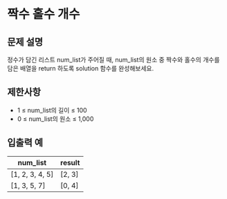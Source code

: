 # 짝수 홀수 개수

## 문제 설명

정수가 담긴 리스트 num_list가 주어질 때, num_list의 원소 중 짝수와 홀수의 개수를 담은 배열을 return 하도록 solution 함수를 완성해보세요.  


## 제한사항

- 1 ≤ num_list의 길이 ≤ 100
- 0 ≤ num_list의 원소 ≤ 1,000


## 입출력 예

| num_list        | result |
|-----------------|--------|
| [1, 2, 3, 4, 5] | [2, 3] |
| [1, 3, 5, 7]    | [0, 4] |
